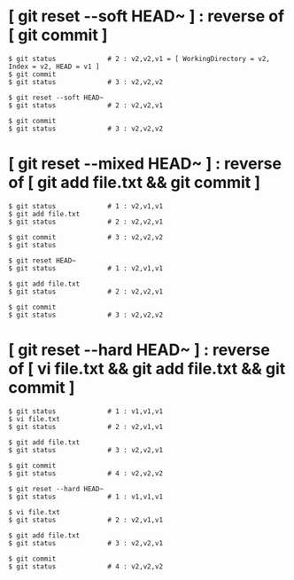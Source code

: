 # [ git reset --soft HEAD~ ] : reverse of [ git commit ]
```{bash}
$ git status             # 2 : v2,v2,v1 = [ WorkingDirectory = v2, Index = v2, HEAD = v1 ]
$ git commit
$ git status             # 3 : v2,v2,v2

$ git reset --soft HEAD~ 
$ git status             # 2 : v2,v2,v1

$ git commit
$ git status             # 3 : v2,v2,v2
```

# [ git reset --mixed HEAD~ ] : reverse of [ git add file.txt && git commit ]
```{bash}
$ git status             # 1 : v2,v1,v1
$ git add file.txt
$ git status             # 2 : v2,v2,v1

$ git commit             # 3 : v2,v2,v2
$ git status

$ git reset HEAD~
$ git status             # 1 : v2,v1,v1

$ git add file.txt
$ git status             # 2 : v2,v2,v1

$ git commit
$ git status             # 3 : v2,v2,v2
```

# [ git reset --hard HEAD~ ] : reverse of [ vi file.txt && git add file.txt && git commit ]
```{bash}
$ git status             # 1 : v1,v1,v1
$ vi file.txt            
$ git status             # 2 : v2,v1,v1

$ git add file.txt
$ git status             # 3 : v2,v2,v1

$ git commit
$ git status             # 4 : v2,v2,v2

$ git reset --hard HEAD~
$ git status             # 1 : v1,v1,v1

$ vi file.txt
$ git status             # 2 : v2,v1,v1

$ git add file.txt
$ git status             # 3 : v2,v2,v1

$ git commit
$ git status             # 4 : v2,v2,v2
```
